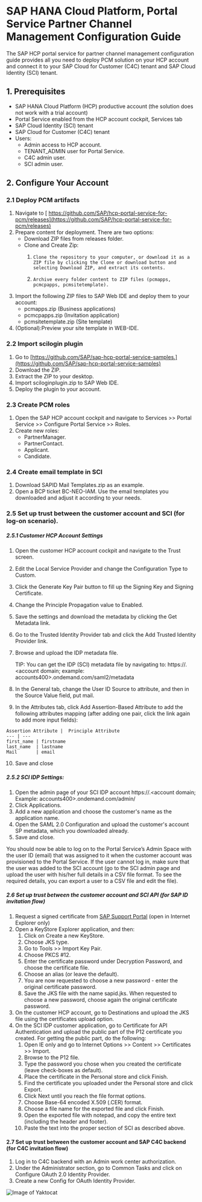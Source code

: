 # SAP HANA Cloud Platform, Portal Service  Partner Channel Management Configuration Guide


The SAP HCP portal service for partner channel management configuration guide provides all you need to deploy PCM solution on your HCP account and connect it to your SAP Cloud for Customer (C4C) tenant and SAP Cloud Identity (SCI) tenant.

##  1. Prerequisites

*	SAP HANA Cloud Platform (HCP) productive account (the solution does not work with a trial account)
*	Portal Service enabled from the HCP account cockpit, Services tab
*	SAP Cloud Identity (SCI) tenant
*	SAP Cloud for Customer (C4C) tenant
*	Users:
     -  Admin access to HCP account.
	 -  TENANT_ADMIN user for Portal Service.
     -  C4C admin user.
     - 	SCI admin user.
## 2. Configure Your Account
### 2.1 	Deploy PCM artifacts
 1. Navigate to	[ https://github.com/SAP/hcp-portal-service-for-pcm/releases](https://github.com/SAP/hcp-portal-service-for-pcm/releases)
 2. Prepare content for deployment. There are two options:
     + Download ZIP files from releases folder.
     + Clone and Create Zip:
         1.  	Clone the repository to your computer, or download it as a ZIP file by clicking the Clone or download button and selecting Download ZIP, and extract its contents.
         2. 	Archive every folder content to ZIP files (pcmapps, pcmcpapps, pcmsitetemplate).

 3. Import the following ZIP files to SAP Web IDE and deploy them to your account:
    * pcmapps.zip	(Business applications)
    * pcmcpapps.zip	(Invitation application)
    * pcmsitetemplate.zip	(Site template)
 4. (Optional):Preview your site template in WEB-IDE.
 ### 2.2	Import scilogin plugin
   1.	Go to [https://github.com/SAP/sap-hcp-portal-service-samples.](https://github.com/SAP/sap-hcp-portal-service-samples)
   2.	Download the ZIP.
   3.	Extract the ZIP to your desktop.
   4.	Import sciloginplugin.zip to SAP Web IDE.
   5.	Deploy the plugin to your account.

### 2.3 Create PCM roles
   1. Open the SAP HCP account cockpit and navigate to Services >> Portal Service >> Configure Portal Service >> Roles.
   2. Create new roles:
       * PartnerManager.
       * PartnerContact.
       * Applicant.
       * Candidate.
###  2.4 Create email template in SCI
   1.	Download SAPID Mail Templates.zip as an example.
   2.	Open a BCP ticket BC-NEO-IAM. Use the email templates you downloaded and adjust it according to your needs.
### 2.5	Set up trust between the customer account and SCI (for log-on scenario).

   ##### 2.5.1	Customer HCP Account Settings
   1.	Open the customer HCP account cockpit and navigate to the Trust screen.
   2.	Edit the Local Service Provider and change the Configuration Type to Custom.
   3.	Click the Generate Key Pair button to fill up the Signing Key and Signing Certificate.
   4.	Change the Principle Propagation value to Enabled.
   5.	Save the settings and download the metadata by clicking the Get Metadata link.
   6.	Go to the Trusted Identity Provider tab and click the Add Trusted Identity Provider link.
   7.	Browse and upload the IDP metadata file.

        TIP: You can get the IDP (SCI) metadata file by navigating to: https://<your SCI account name>.<account domain; example:   accounts400>.ondemand.com/saml2/metadata
   8.	In the General tab, change the User ID Source to attribute, and then in the Source Value field, put mail.
   9.	In the Attributes tab, click Add Assertion-Based Attribute to add the following attributes mapping (after adding one pair, click the link again to add more input fields):


    Assertion Attribute |  Principle Attribute
    --- | ---
    first_name | firstname
    last_name  | lastname
    Mail       | email

   10.	Save and close

   ##### 2.5.2	SCI IDP Settings:
   1.	Open the admin page of your SCI IDP account
   https://<your SCI account name>.<account domain; Example:  accounts400>.ondemand.com/admin/
   2.	Click Applications.
   3.	Add a new application and choose the customer's name as the application name.
   4.	Open the SAML 2.0 Configuration and upload the customer's account SP metadata, which you downloaded already.
   5.	Save and close.


  You should now be able to log on to the Portal Service’s Admin Space with the user ID
  (email) that was assigned to it when the customer account was provisioned to the Portal Service.
  If the user cannot log in, make sure that the user was added to the SCI account (go to the SCI admin page and upload the user with his/her full details in a CSV file format. To see the required details, you can export a user to a CSV file and edit the file).

  ##### 2.6	Set up trust between the customer account and SCI API (for SAP ID invitation flow)
   1. Request a signed certificate from [SAP Support Portal](http://help.sap.com/disclaimer?site=https://support.sap.com/support-programs-services/services/trust-center/sso.html) (open in Internet Explorer only)
   2. Open a KeyStore Explorer application, and then:
       1. Click on Create a new KeyStore.
       2. Choose JKS type.
       3. Go to Tools >> Import Key Pair.
       4. Choose PKCS #12.
       5. Enter the certificate password under Decryption Password, and choose the certificate file.
       6. Choose an alias (or leave the default).
       7. You are now requested to choose a new password - enter the original certificate password.
       8. Save the JKS file with the name sapid.jks. When requested to choose a new password, choose again the original certificate password.
   3. On the customer HCP account, go to Destinations and upload the JKS file using the certificates upload option.
   4. On the SCI IDP customer application, go to Certificate for API Authentication and upload the public part of the P12 certificate you created. For getting the public part, do the following:
      1. Open IE only and go to Internet Options >> Content >> Certificates >> Import.
      2. Browse to the P12 file.
      3. Type the password you chose when you created the certificate (leave check-boxes as default).
      4. Place the certificate in the Personal store and click Finish.
      5. Find the certificate you uploaded under the Personal store and click Export.
      6. Click Next until you reach the file format options.
      7. Choose Base-64 encoded X.509 (.CER) format.
      8. Choose a file name for the exported file and click Finish.
      9. Open the exported file with notepad, and copy the entire text (including the header and footer).
      10. Paste the text into the proper section of SCI as described above.
   #### 2.7	Set up trust between the customer account and SAP C4C backend (for C4C invitation flow)
   1. Log in to C4C backend with an Admin work center authorization.
   2. Under the Administrator section, go to Common Tasks and click on Configure OAuth 2.0 Identity Provider.
   3. Create a new Config for OAuth Identity Provider.

![Image of Yaktocat](https://octodex.github.com/images/yaktocat.png)


